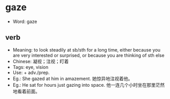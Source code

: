 # gaze

- Word: gaze

## verb

- Meaning: to look steadily at sb/sth for a long time, either because you are very interested or surprised, or because you are thinking of sth else
- Chinese: 凝视；注视；盯着
- Tags: eye, vision
- Use: + adv./prep.
- Eg.: She gazed at him in amazement. 她惊异地注视着他。
- Eg.: He sat for hours just gazing into space. 他一连几个小时坐在那里茫然地看着前面。

